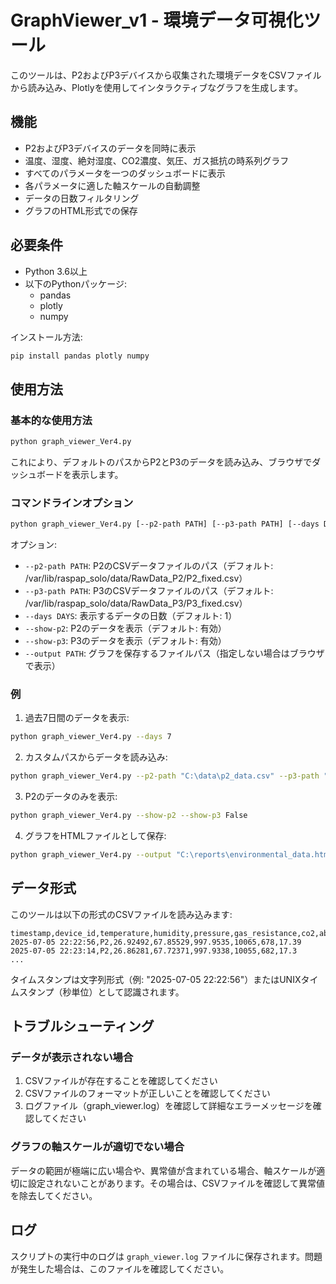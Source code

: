 # GraphViewer_v1 - 環境データ可視化ツール

このツールは、P2およびP3デバイスから収集された環境データをCSVファイルから読み込み、Plotlyを使用してインタラクティブなグラフを生成します。

## 機能

- P2およびP3デバイスのデータを同時に表示
- 温度、湿度、絶対湿度、CO2濃度、気圧、ガス抵抗の時系列グラフ
- すべてのパラメータを一つのダッシュボードに表示
- 各パラメータに適した軸スケールの自動調整
- データの日数フィルタリング
- グラフのHTML形式での保存

## 必要条件

- Python 3.6以上
- 以下のPythonパッケージ:
  - pandas
  - plotly
  - numpy

インストール方法:

```bash
pip install pandas plotly numpy
```

## 使用方法

### 基本的な使用方法

```bash
python graph_viewer_Ver4.py
```

これにより、デフォルトのパスからP2とP3のデータを読み込み、ブラウザでダッシュボードを表示します。

### コマンドラインオプション

```bash
python graph_viewer_Ver4.py [--p2-path PATH] [--p3-path PATH] [--days DAYS] [--output PATH]
```

オプション:
- `--p2-path PATH`: P2のCSVデータファイルのパス（デフォルト: /var/lib/raspap_solo/data/RawData_P2/P2_fixed.csv）
- `--p3-path PATH`: P3のCSVデータファイルのパス（デフォルト: /var/lib/raspap_solo/data/RawData_P3/P3_fixed.csv）
- `--days DAYS`: 表示するデータの日数（デフォルト: 1）
- `--show-p2`: P2のデータを表示（デフォルト: 有効）
- `--show-p3`: P3のデータを表示（デフォルト: 有効）
- `--output PATH`: グラフを保存するファイルパス（指定しない場合はブラウザで表示）

### 例

1. 過去7日間のデータを表示:

```bash
python graph_viewer_Ver4.py --days 7
```

2. カスタムパスからデータを読み込み:

```bash
python graph_viewer_Ver4.py --p2-path "C:\data\p2_data.csv" --p3-path "C:\data\p3_data.csv"
```

3. P2のデータのみを表示:

```bash
python graph_viewer_Ver4.py --show-p2 --show-p3 False
```

4. グラフをHTMLファイルとして保存:

```bash
python graph_viewer_Ver4.py --output "C:\reports\environmental_data.html"
```

## データ形式

このツールは以下の形式のCSVファイルを読み込みます:

```
timestamp,device_id,temperature,humidity,pressure,gas_resistance,co2,absolute_humidity
2025-07-05 22:22:56,P2,26.92492,67.85529,997.9535,10065,678,17.39
2025-07-05 22:23:14,P2,26.86281,67.72371,997.9338,10055,682,17.3
...
```

タイムスタンプは文字列形式（例: "2025-07-05 22:22:56"）またはUNIXタイムスタンプ（秒単位）として認識されます。

## トラブルシューティング

### データが表示されない場合

1. CSVファイルが存在することを確認してください
2. CSVファイルのフォーマットが正しいことを確認してください
3. ログファイル（graph_viewer.log）を確認して詳細なエラーメッセージを確認してください

### グラフの軸スケールが適切でない場合

データの範囲が極端に広い場合や、異常値が含まれている場合、軸スケールが適切に設定されないことがあります。その場合は、CSVファイルを確認して異常値を除去してください。

## ログ

スクリプトの実行中のログは `graph_viewer.log` ファイルに保存されます。問題が発生した場合は、このファイルを確認してください。